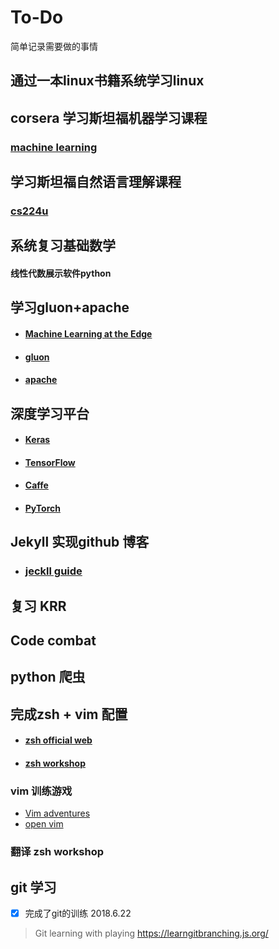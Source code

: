# To-Do

简单记录需要做的事情



## 通过一本linux书籍系统学习linux

## corsera 学习斯坦福机器学习课程

### [machine learning](https://www.coursera.org/learn/machine-learning)

## 学习斯坦福自然语言理解课程

### [cs224u](https://web.stanford.edu/class/cs224u/)

## 系统复习基础数学

#### 线性代数展示软件python



## 学习gluon+apache

- #### [Machine Learning at the Edge](https://www.ugent.be/ea/idlab/en/research/ai-for-robotics-and-iot/machine-learning-at-the-edge.htm)
- #### [gluon](https://zh.gluon.ai/index.html)
- #### [apache](https://github.com/apache/incubator-mxnet)

## 深度学习平台

- ####  [Keras](https://keras.io/zh/)

- #### [TensorFlow](https://www.tensorflow.org/?hl=zh-cn)

- #### [Caffe](http://caffe.berkeleyvision.org/)

- #### [PyTorch](https://pytorch.org/)

## Jekyll 实现github 博客

- ### [jeckll guide](https://jekyllrb.com/docs/quickstart/)

## 复习 KRR

##  Code combat

## python 爬虫

## 完成zsh + vim 配置

- #### [zsh official web](http://www.zsh.org/)

- #### [zsh workshop](https://www-s.acm.illinois.edu/workshops/zsh/toc.html)

### vim 训练游戏

- [Vim adventures](https://vim-adventures.com/)
- [open vim](http://www.openvim.com/)

### 翻译 zsh workshop

## git 学习

- [x] 完成了git的训练 2018.6.22

> Git learning with playing <https://learngitbranching.js.org/>

